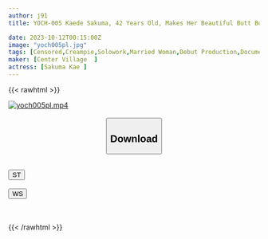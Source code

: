 ```yaml
---
author: j91
title: YOCH-005 Kaede Sakuma, 42 Years Old, Makes Her Beautiful Butt Body AV Debut And Wants To Have Her First Orgasm For Her Husband.

date: 2023-10-12T00:15:00Z
image: "yoch005pl.jpg"
tags: [Censored,Creampie,Solowork,Married Woman,Debut Production,Documentary,Mature Woman	]
maker: [Center Village  ]
actress: [Sakuma Kae ]
---
```



{{< rawhtml >}}

<div class="video" data-videoid="gvJxdzyRvBU3AO">
    <a href="javascript:;">
        <img src="https://my.j91.asia/posts/yoch005pl/yoch005pl.jpg" width="WIDTH" height="HEIGHT" alt="yoch005pl.mp4" loading="lazy">
    </a>
</div>

<script type="text/javascript" src="https://j91.asia/asset/on-demand-st.js"></script>

<br>
  <link rel="stylesheet" href="https://j91.asia/asset/bs5.css">
  
  <center>
  <button class="btn btn-primary" type="button" data-bs-toggle="collapse" data-bs-target=".multi-collapse" aria-expanded="false" aria-controls="multiCollapseExample1 multiCollapseExample2"><h2>Download</h2></button></center>
</p>
<div class="row">
  <div class="col">
    <div class="collapse multi-collapse" id="multiCollapseExample1">
      <div class="card card-body">
	      	      <br>
<div class="buttons">  
<a href="https://streamtape.to/v/gvJxdzyRvBU3AO"><button class="btn-hover color-3"><i class="fa fa-download"></i> ST</button></a></div>
    </div>
  </div>
</div>
  <div class="col">
    <div class="collapse multi-collapse" id="multiCollapseExample2">
      <div class="card card-body">
	      <br>
<div class="buttons">
    <a href="https://wolfstream.tv/mlrj1j3l2a8u"><button class="btn-hover color-9"><i class="fa fa-download"></i> WS</button></a></div>
<br><br>
      </div>
    </div>
  </div>
</div>

{{< /rawhtml >}}